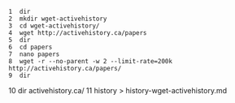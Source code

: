     1  dir
    2  mkdir wget-activehistory
    3  cd wget-activehistory/
    4  wget http://activehistory.ca/papers
    5  dir
    6  cd papers
    7  nano papers
    8  wget -r --no-parent -w 2 --limit-rate=200k http://activehistory.ca/papers/
    9  dir
   10  dir activehistory.ca/
   11  history > history-wget-activehistory.md
